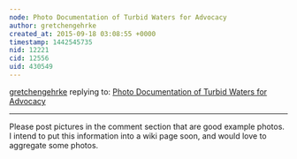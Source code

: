 ```yaml
---
node: Photo Documentation of Turbid Waters for Advocacy
author: gretchengehrke
created_at: 2015-09-18 03:08:55 +0000
timestamp: 1442545735
nid: 12221
cid: 12556
uid: 430549
---
```




[gretchengehrke](../profile/gretchengehrke) replying to: [Photo Documentation of Turbid Waters for Advocacy](../notes/gretchengehrke/09-18-2015/photo-documentation-of-turbid-waters-for-advocacy)

----
Please post pictures in the comment section that are good example photos.  I intend to put this information into a wiki page soon, and would love to aggregate some photos.